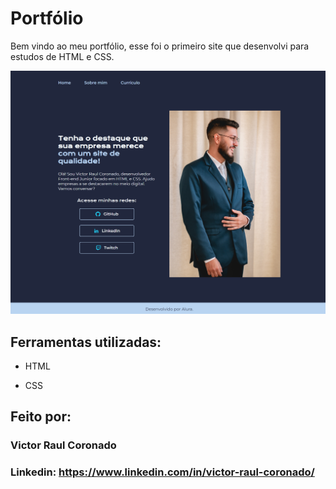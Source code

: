 # Portfólio
Bem vindo ao meu portfólio, esse foi o primeiro site que desenvolvi para estudos de HTML e CSS.

![image](https://github.com/RaulCoronado35/portfolio/blob/main/imagem_2023-10-03_212218481.png?raw=true)

## Ferramentas utilizadas:

* HTML

* CSS

## Feito por:
### Victor Raul Coronado
### Linkedin: https://www.linkedin.com/in/victor-raul-coronado/
